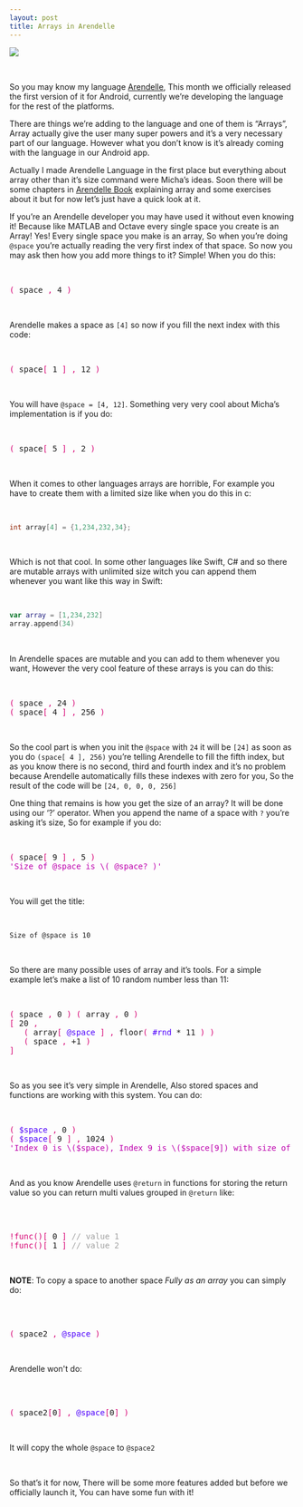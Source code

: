 ```yaml
---
layout: post
title: Arrays in Arendelle
---
```


![](https://raw.githubusercontent.com/pmkary/pmkary.github.io/master/Graphics/Blog/6920.19.0.20/2015-01-28%2019.23.10-720.jpg?token=ACDq5aicoFfF9I6I2MHunayhJPXdBK39ks5U0zWLwA%3D%3D)

<br>

So you may know my language [Arendelle](http://web.arendelle.org), This month we officially released the first version of it for Android, currently we’re developing the language for the rest of the platforms. 

There are things we’re adding to the language and one of them is “Arrays”, Array actually give the user many super powers and it’s a very necessary part of our language. However what you don’t know is it’s already coming with the language in our Android app. 

Actually I made Arendelle Language in the first place but everything about array other than it’s size command were Micha’s ideas. Soon there will be some chapters in [Arendelle Book](http://web.arendelle.org/book/) explaining array and some exercises about it but for now let’s just have a quick look at it.

If you’re an Arendelle developer you may have used it without even knowing it! Because like MATLAB and Octave every single space you create is an Array! Yes! Every single space you make is an array, So when you’re doing `@space` you’re actually reading the very first index of that space. So now you may ask then how you add more things to it? Simple! When you do this:

<br>

<pre style="font-family: Monospace;">
<span style="color:#D60073">(</span>&nbsp;space&nbsp;<span style="color:#D60073">,</span>&nbsp;4&nbsp;<span style="color:#D60073">)</span></pre>

<br>

Arendelle makes a space as `[4]` so now if you fill the next index with this code:

<br>

<pre style="font-family: Monospace;">
<span style="color:#D60073">(</span>&nbsp;space<span style="color:#D60073">[</span>&nbsp;1&nbsp;<span style="color:#D60073">]</span>&nbsp;<span style="color:#D60073">,</span>&nbsp;12&nbsp;<span style="color:#D60073">)</span></pre>

<br>

You will have `@space = [4, 12]`. Something very very cool about Micha’s implementation is if you do: 

<br>

<pre style="font-family: Monospace;">
<span style="color:#D60073">(</span>&nbsp;space<span style="color:#D60073">[</span>&nbsp;5&nbsp;<span style="color:#D60073">]</span>&nbsp;<span style="color:#D60073">,</span>&nbsp;2&nbsp;<span style="color:#D60073">)</span></pre>

<br>

When it comes to other languages arrays are horrible, For example you have to create them with a limited size like when you do this in c:

<br>

```c
int array[4] = {1,234,232,34};
```

<br>

Which is not that cool. In some other languages like Swift, C# and so there are mutable arrays with unlimited size witch you can append them whenever you want like this way in Swift:

<br>

```Swift
var array = [1,234,232]
array.append(34)
```

<br>

In Arendelle spaces are mutable and you can add to them whenever you want, However the very cool feature of these arrays is you can do this:


<br>

<pre style="font-family: Monospace;">
<span style="color:#D60073">(</span>&nbsp;space&nbsp;<span style="color:#D60073">,</span>&nbsp;24&nbsp;<span style="color:#D60073">)</span><br><span style="color:#D60073">(</span>&nbsp;space<span style="color:#D60073">[</span>&nbsp;4&nbsp;<span style="color:#D60073">]</span>&nbsp;<span style="color:#D60073">,</span>&nbsp;256&nbsp;<span style="color:#D60073">)</span></pre>

<br>

So the cool part is when you init the `@space` with `24` it will be `[24]` as soon as you do `(space[ 4 ], 256)` you’re telling Arendelle to fill the fifth index, but as you know there is no second, third and fourth index and it’s no problem because Arendelle automatically fills these indexes with zero for you, So the result of the code will be `[24, 0, 0, 0, 256]`

One thing that remains is how you get the size of an array? It will be done using our ‘?’ operator. When you append the name of a space with `?` you’re asking it’s size, So for example if you do:

<br>

<pre style="font-family: Monospace;">
<span style="color:#D60073">(</span>&nbsp;space<span style="color:#D60073">[</span>&nbsp;9&nbsp;<span style="color:#D60073">]</span>&nbsp;<span style="color:#D60073">,</span>&nbsp;5&nbsp;<span style="color:#D60073">)</span><br><span style="color:#BD00AD">'Size of @space is \( @space? )'</span></pre>

<br>

You will get the title:

<br>

```
Size of @space is 10
```

<br>

So there are many possible uses of array and it’s tools. For a simple example let’s make a list of 10 random number less than 11:

<br>

<pre style="font-family: Monospace;">
<span style="color:#D60073">(</span>&nbsp;space&nbsp;<span style="color:#D60073">,</span>&nbsp;0&nbsp;<span style="color:#D60073">)</span>&nbsp;<span style="color:#D60073">(</span>&nbsp;array&nbsp;<span style="color:#D60073">,</span>&nbsp;0&nbsp;<span style="color:#D60073">)</span><br><span style="color:#D60073">[</span>&nbsp;20&nbsp;<span style="color:#D60073">,</span><br>&nbsp;&nbsp;&nbsp;<span style="color:#D60073">(</span>&nbsp;array<span style="color:#D60073">[</span>&nbsp;<span style="color:#4E00FC">@space</span>&nbsp;<span style="color:#D60073">]</span>&nbsp;<span style="color:#D60073">,</span>&nbsp;floor<span style="color:#D60073">(</span>&nbsp;<span style="color:#4E00FC">#rnd</span>&nbsp;*&nbsp;11&nbsp;<span style="color:#D60073">)</span>&nbsp;<span style="color:#D60073">)</span><br>&nbsp;&nbsp;&nbsp;<span style="color:#D60073">(</span>&nbsp;space&nbsp;<span style="color:#D60073">,</span>&nbsp;+1&nbsp;<span style="color:#D60073">)</span><br><span style="color:#D60073">]</span></pre>

<br>

So as you see it’s very simple in Arendelle, Also stored spaces and functions are working with this system. You can do:

<br>

<pre style="font-family: Monospace;">
<span style="color:#D60073">(</span>&nbsp;<span style="color:#4E00FC">$space</span>&nbsp;<span style="color:#D60073">,</span>&nbsp;0&nbsp;<span style="color:#D60073">)</span><br><span style="color:#D60073">(</span>&nbsp;<span style="color:#4E00FC">$space</span><span style="color:#D60073">[</span>&nbsp;9&nbsp;<span style="color:#D60073">]</span>&nbsp;<span style="color:#D60073">,</span>&nbsp;1024&nbsp;<span style="color:#D60073">)</span><br><span style="color:#BD00AD">'Index 0 is \($space), Index 9 is \($space[9]) with size of \($space?)'</span></pre>

<br>

And as you know Arendelle uses `@return` in functions for storing the return value so you can return multi values grouped in `@return` like:

<br>

<pre style="font-family: Monospace;">
<br><span style="color:#D60073">!func</span><span style="color:#D60073">(</span><span style="color:#D60073">)</span><span style="color:#D60073">[</span>&nbsp;0&nbsp;<span style="color:#D60073">]</span>&nbsp;<span style="color:#A0A0A0">//&nbsp;value&nbsp;1</span><br><span style="color:#D60073">!func</span><span style="color:#D60073">(</span><span style="color:#D60073">)</span><span style="color:#D60073">[</span>&nbsp;1&nbsp;<span style="color:#D60073">]</span>&nbsp;<span style="color:#A0A0A0">//&nbsp;value&nbsp;2</span><br></pre>

<br>

**NOTE**: To copy a space to another space *Fully as an array* you can simply do:

<br>

<pre style="font-family: Monospace;">
<br><span style="color:#D60073">(</span>&nbsp;space2&nbsp;<span style="color:#D60073">,</span>&nbsp;<span style="color:#4E00FC">@space</span>&nbsp;<span style="color:#D60073">)</span></pre>

<br>

Arendelle won't do:

<br>

<pre style="font-family: Monospace;">
<br><span style="color:#D60073">(</span>&nbsp;space2<span style="color:#D60073">[</span>0<span style="color:#D60073">]</span>&nbsp;<span style="color:#D60073">,</span>&nbsp;<span style="color:#4E00FC">@space</span><span style="color:#D60073">[</span>0<span style="color:#D60073">]</span>&nbsp;<span style="color:#D60073">)</span></pre>

<br>

It will copy the whole `@space` to `@space2`

<br>

So that’s it for now, There will be some more features added but before we officially launch it, You can have some fun with it!

